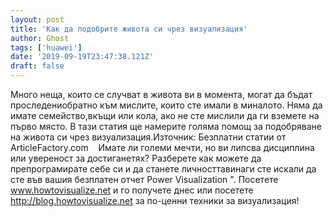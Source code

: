 ```yaml
---
layout: post
title: 'Как да подобрите живота си чрез визуализация'
author: Ghost
tags: ['huawei']
date: '2019-09-19T23:47:38.121Z'
draft: false
---
```


Много неща, които се случват в живота ви в момента, могат да бъдат проследениобратно към мислите, които сте имали в миналото. Няма да имате семейство,вкъщи или кола, ако не сте мислили да ги вземете на първо място. В тази статия ще намерите голяма помощ за подобряване на живота си чрез визуализация.Източник: Безплатни статии от ArticleFactory.com    Имате ли големи мечти, но ви липсва дисциплина или увереност за достиганетях? Разберете как можете да препрограмирате себе си и да станете личносттавинаги сте искали да сте във вашия безплатен отчет Power Visualization ". Посетете www.howtovisualize.net и го получете днес или посетете http://blog.howtovisualize.net за по-ценни техники за визуализация!
